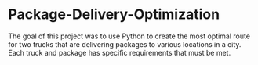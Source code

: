 # Package-Delivery-Optimization
The goal of this project was to use Python to create the most optimal route for two trucks that are delivering packages to various locations in a city. Each truck and package has specific requirements that must be met.
